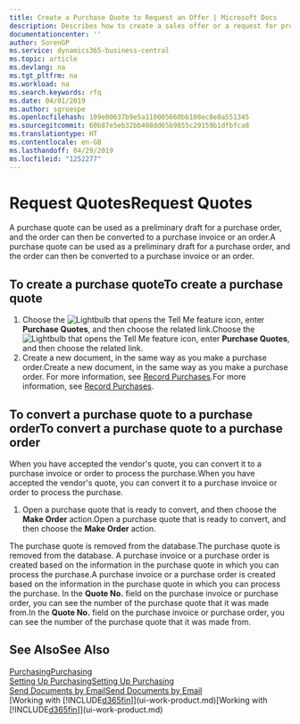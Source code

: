 ```yaml
---
title: Create a Purchase Quote to Request an Offer | Microsoft Docs
description: Describes how to create a sales offer or a request for proposal (RFQ) document to record your offer to a customer to sell products under certain terms.
documentationcenter: ''
author: SorenGP
ms.service: dynamics365-business-central
ms.topic: article
ms.devlang: na
ms.tgt_pltfrm: na
ms.workload: na
ms.search.keywords: rfq
ms.date: 04/01/2019
ms.author: sgroespe
ms.openlocfilehash: 109e00637b9e5a110005660bb108ec8e8a551345
ms.sourcegitcommit: 60b87e5eb32bb408dd65b9855c29159b1dfbfca8
ms.translationtype: HT
ms.contentlocale: en-GB
ms.lasthandoff: 04/29/2019
ms.locfileid: "1252277"
---
```

# <a name="request-quotes"></a><span data-ttu-id="12cdf-103">Request Quotes</span><span class="sxs-lookup"><span data-stu-id="12cdf-103">Request Quotes</span></span>
<span data-ttu-id="12cdf-104">A purchase quote can be used as a preliminary draft for a purchase order, and the order can then be converted to a purchase invoice or an order.</span><span class="sxs-lookup"><span data-stu-id="12cdf-104">A purchase quote can be used as a preliminary draft for a purchase order, and the order can then be converted to a purchase invoice or an order.</span></span>


## <a name="to-create-a-purchase-quote"></a><span data-ttu-id="12cdf-105">To create a purchase quote</span><span class="sxs-lookup"><span data-stu-id="12cdf-105">To create a purchase quote</span></span>
1. <span data-ttu-id="12cdf-106">Choose the ![Lightbulb that opens the Tell Me feature](media/ui-search/search_small.png "Tell me what you want to do") icon, enter **Purchase Quotes**, and then choose the related link.</span><span class="sxs-lookup"><span data-stu-id="12cdf-106">Choose the ![Lightbulb that opens the Tell Me feature](media/ui-search/search_small.png "Tell me what you want to do") icon, enter **Purchase Quotes**, and then choose the related link.</span></span>
2. <span data-ttu-id="12cdf-107">Create a new document, in the same way as you make a purchase order.</span><span class="sxs-lookup"><span data-stu-id="12cdf-107">Create a new document, in the same way as you make a purchase order.</span></span> <span data-ttu-id="12cdf-108">For more information, see [Record Purchases](purchasing-how-record-purchases.md).</span><span class="sxs-lookup"><span data-stu-id="12cdf-108">For more information, see [Record Purchases](purchasing-how-record-purchases.md).</span></span>

## <a name="to-convert-a-purchase-quote-to-a-purchase-order"></a><span data-ttu-id="12cdf-109">To convert a purchase quote to a purchase order</span><span class="sxs-lookup"><span data-stu-id="12cdf-109">To convert a purchase quote to a purchase order</span></span>
<span data-ttu-id="12cdf-110">When you have accepted the vendor's quote, you can convert it to a purchase invoice or order to process the purchase.</span><span class="sxs-lookup"><span data-stu-id="12cdf-110">When you have accepted the vendor's quote, you can convert it to a purchase invoice or order to process the purchase.</span></span>

1. <span data-ttu-id="12cdf-111">Open a purchase quote that is ready to convert, and then choose the **Make Order** action.</span><span class="sxs-lookup"><span data-stu-id="12cdf-111">Open a purchase quote that is ready to convert, and then choose the **Make Order** action.</span></span>

<span data-ttu-id="12cdf-112">The purchase quote is removed from the database.</span><span class="sxs-lookup"><span data-stu-id="12cdf-112">The purchase quote is removed from the database.</span></span> <span data-ttu-id="12cdf-113">A purchase invoice or a purchase order is created based on the information in the purchase quote in which you can process the purchase.</span><span class="sxs-lookup"><span data-stu-id="12cdf-113">A purchase invoice or a purchase order is created based on the information in the purchase quote in which you can process the purchase.</span></span> <span data-ttu-id="12cdf-114">In the **Quote No.** field on the purchase invoice or purchase order, you can see the number of the purchase quote that it was made from.</span><span class="sxs-lookup"><span data-stu-id="12cdf-114">In the **Quote No.** field on the purchase invoice or purchase order, you can see the number of the purchase quote that it was made from.</span></span>

## <a name="see-also"></a><span data-ttu-id="12cdf-115">See Also</span><span class="sxs-lookup"><span data-stu-id="12cdf-115">See Also</span></span>
[<span data-ttu-id="12cdf-116">Purchasing</span><span class="sxs-lookup"><span data-stu-id="12cdf-116">Purchasing</span></span>](purchasing-manage-purchasing.md)  
[<span data-ttu-id="12cdf-117">Setting Up Purchasing</span><span class="sxs-lookup"><span data-stu-id="12cdf-117">Setting Up Purchasing</span></span>](purchasing-setup-purchasing.md)  
[<span data-ttu-id="12cdf-118">Send Documents by Email</span><span class="sxs-lookup"><span data-stu-id="12cdf-118">Send Documents by Email</span></span>](ui-how-send-documents-email.md)  
<span data-ttu-id="12cdf-119">[Working with [!INCLUDE[d365fin](includes/d365fin_md.md)]](ui-work-product.md)</span><span class="sxs-lookup"><span data-stu-id="12cdf-119">[Working with [!INCLUDE[d365fin](includes/d365fin_md.md)]](ui-work-product.md)</span></span>
